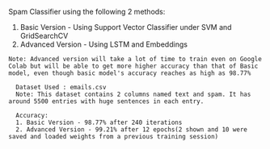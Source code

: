 
   
   Spam Classifier using the following 2 methods:

   1. Basic Version - Using Support Vector Classifier under SVM and GridSearchCV
   2. Advanced Version - Using LSTM and Embeddings


    Note: Advanced version will take a lot of time to train even on Google Colab but will be able to get more higher accuracy than that of Basic model, even though basic model's accuracy reaches as high as 98.77%

      Dataset Used : emails.csv
      Note: This dataset contains 2 columns named text and spam. It has around 5500 entries with huge sentences in each entry.
  
      Accuracy:
      1. Basic Version - 98.77% after 240 iterations
      2. Advanced Version - 99.21% after 12 epochs(2 shown and 10 were saved and loaded weights from a previous training session)
      

